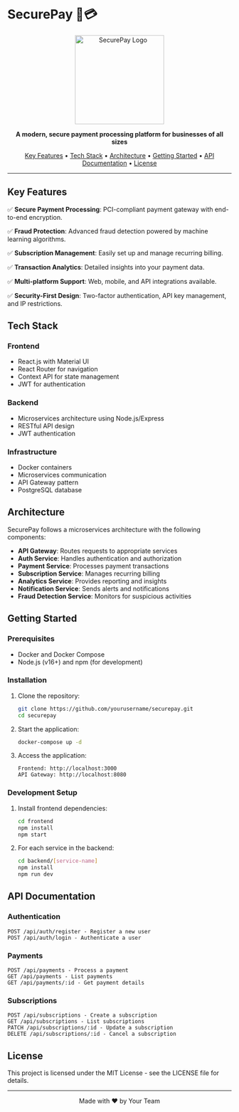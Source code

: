 # SecurePay 🔐💳

<p align="center">
  <img src="frontend/public/logo512.png" alt="SecurePay Logo" width="200" />
</p>

<p align="center">
  <b>A modern, secure payment processing platform for businesses of all sizes</b>
</p>

<p align="center">
  <a href="#key-features">Key Features</a> •
  <a href="#tech-stack">Tech Stack</a> •
  <a href="#architecture">Architecture</a> •
  <a href="#getting-started">Getting Started</a> •
  <a href="#api-documentation">API Documentation</a> •
  <a href="#license">License</a>
</p>

---

## Key Features

✅ **Secure Payment Processing**: PCI-compliant payment gateway with end-to-end encryption.

✅ **Fraud Protection**: Advanced fraud detection powered by machine learning algorithms.

✅ **Subscription Management**: Easily set up and manage recurring billing.

✅ **Transaction Analytics**: Detailed insights into your payment data.

✅ **Multi-platform Support**: Web, mobile, and API integrations available.

✅ **Security-First Design**: Two-factor authentication, API key management, and IP restrictions.

## Tech Stack

### Frontend
- React.js with Material UI
- React Router for navigation
- Context API for state management
- JWT for authentication

### Backend
- Microservices architecture using Node.js/Express
- RESTful API design
- JWT authentication

### Infrastructure
- Docker containers
- Microservices communication
- API Gateway pattern
- PostgreSQL database

## Architecture

SecurePay follows a microservices architecture with the following components:

- **API Gateway**: Routes requests to appropriate services
- **Auth Service**: Handles authentication and authorization
- **Payment Service**: Processes payment transactions
- **Subscription Service**: Manages recurring billing
- **Analytics Service**: Provides reporting and insights
- **Notification Service**: Sends alerts and notifications
- **Fraud Detection Service**: Monitors for suspicious activities

## Getting Started

### Prerequisites

- Docker and Docker Compose
- Node.js (v16+) and npm (for development)

### Installation

1. Clone the repository:
   ```bash
   git clone https://github.com/yourusername/securepay.git
   cd securepay
   ```

2. Start the application:
   ```bash
   docker-compose up -d
   ```

3. Access the application:
   ```
   Frontend: http://localhost:3000
   API Gateway: http://localhost:8080
   ```

### Development Setup

1. Install frontend dependencies:
   ```bash
   cd frontend
   npm install
   npm start
   ```

2. For each service in the backend:
   ```bash
   cd backend/[service-name]
   npm install
   npm run dev
   ```

## API Documentation

### Authentication

```
POST /api/auth/register - Register a new user
POST /api/auth/login - Authenticate a user
```

### Payments

```
POST /api/payments - Process a payment
GET /api/payments - List payments
GET /api/payments/:id - Get payment details
```

### Subscriptions

```
POST /api/subscriptions - Create a subscription
GET /api/subscriptions - List subscriptions
PATCH /api/subscriptions/:id - Update a subscription
DELETE /api/subscriptions/:id - Cancel a subscription
```

## License

This project is licensed under the MIT License - see the LICENSE file for details.

---

<p align="center">
  Made with ❤️ by Your Team
</p> 